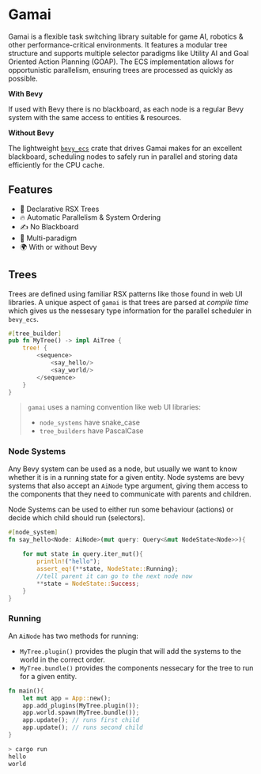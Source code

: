# Gamai

Gamai is a flexible task switching library suitable for game AI, robotics & other performance-critical environments. It features a modular tree structure and supports multiple selector paradigms like Utility AI and Goal Oriented Action Planning (GOAP). The ECS implementation allows for opportunistic parallelism, ensuring trees are processed as quickly as possible.

**With Bevy**

If used with Bevy there is no blackboard, as each node is a regular Bevy system with the same access to entities & resources.

**Without Bevy**

The lightweight [`bevy_ecs`][1] crate that drives Gamai makes for an excellent blackboard, scheduling nodes to safely run in parallel and storing data efficiently for the CPU cache.

## Features

- 🌴 Declarative RSX Trees
- 🔥 Automatic Parallelism & System Ordering
- ✍️ No Blackboard
- 🌈 Multi-paradigm
- 🌍 With or without Bevy

## Trees

Trees are defined using familiar RSX patterns like those found in web UI libraries. A unique aspect of `gamai` is that trees are parsed at *compile time* which gives us the nessesary type information for the parallel scheduler in `bevy_ecs`.

```rs
#[tree_builder]
pub fn MyTree() -> impl AiTree {
	tree! {
		<sequence>
			<say_hello/>
			<say_world/>
		</sequence>
	}
}
```

> `gamai` uses a naming convention like web UI libraries:
> - `node_systems` have snake_case 
> - `tree_builders` have PascalCase

### Node Systems

Any Bevy system can be used as a node, but usually we want to know whether it is in a running state for a given entity. Node systems are bevy systems that also accept an `AiNode` type argument, giving them access to the components that they need to communicate with parents and children.

Node Systems can be used to either run some behaviour (actions) or decide which child should run (selectors).

```rs
#[node_system]
fn say_hello<Node: AiNode>(mut query: Query<&mut NodeState<Node>>){
	
	for mut state in query.iter_mut(){
		println!("hello");
		assert_eq!(**state, NodeState::Running);
		//tell parent it can go to the next node now
		**state = NodeState::Success;
	}
}
```

### Running

An `AiNode` has two methods for running:
- `MyTree.plugin()` provides the plugin that will add the systems to the world in the correct order.
- `MyTree.bundle()` provides the components nessecary for the tree to run for a given entity.


```rs
fn main(){
	let mut app = App::new();
	app.add_plugins(MyTree.plugin());
	app.world.spawn(MyTree.bundle());
	app.update(); // runs first child
	app.update(); // runs second child
}
```
```sh
> cargo run
hello
world
```
<!-- > This example uses `bevy`, see [no_bevy](./no_bevy) for more examples. -->

[1]: https://crates.io/crates/bevy_ecs
